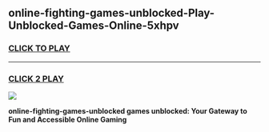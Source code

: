 
## online-fighting-games-unblocked-Play-Unblocked-Games-Online-5xhpv
<h3>
<a href="https://premium76.site?title=online-fighting-games-unblocked&ref=25A">CLICK TO PLAY</a></h3>
<hr>

<h3>
<a href="https://premium76.site?title=online-fighting-games-unblocked&ref=25A">CLICK 2 PLAY</a>
  
</h3>

<a href="https://premium76.site?title=online-fighting-games-unblocked&ref=25A"><img src="https://clearcache.store/games.png"></a>


**online-fighting-games-unblocked games unblocked: Your Gateway to Fun and Accessible Online Gaming**
